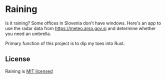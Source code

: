 Raining
=======

Is it raining? Some offices in Slovenia don't have windows. Here's
an app to use the radar data from https://meteo.arso.gov.si and determine
whether you need an umbrella.

Primary function of this project is to dip my toes into Rust.


License
-------

Raining is [MIT licensed](./COPYING)
